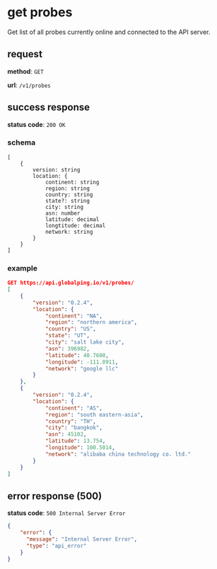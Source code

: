 # get probes

Get list of all probes currently online and connected to the API server.

## request

**method**: `GET`

**url**: `/v1/probes`

## success response

**status code**: `200 OK`

### schema

```
[
    {
        version: string
        location: {
            continent: string
            region: string
            country: string
            state?: string
            city: string
            asn: number
            latitude: decimal
            longtitude: decimal
            network: string
        }
    }
]
```

### example

```json
GET https://api.globalping.io/v1/probes/
[
    {
        "version": "0.2.4",
        "location": {
            "continent": "NA",
            "region": "northern america",
            "country": "US",
            "state": "UT",
            "city": "salt lake city",
            "asn": 396982,
            "latitude": 40.7608,
            "longitude": -111.8911,
            "network": "google llc"
        }
    },
    {
        "version": "0.2.4",
        "location": {
            "continent": "AS",
            "region": "south eastern-asia",
            "country": "TH",
            "city": "bangkok",
            "asn": 45102,
            "latitude": 13.754,
            "longitude": 100.5014,
            "network": "alibaba china technology co. ltd."
        }
    }
]
```

## error response (500)

**status code**: `500 Internal Server Error`

```json
{
    "error": {
      "message": "Internal Server Error",
      "type": "api_error"
    }
}
```
